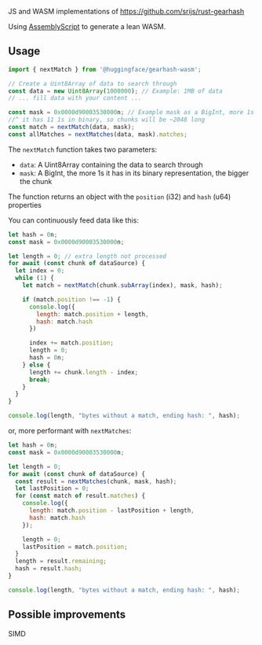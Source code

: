 JS and WASM implementations of https://github.com/srijs/rust-gearhash

Using [AssemblyScript](https://www.assemblyscript.org/) to generate a lean WASM.

## Usage

```javascript
import { nextMatch } from '@huggingface/gearhash-wasm';

// Create a Uint8Array of data to search through
const data = new Uint8Array(1000000); // Example: 1MB of data
// ... fill data with your content ...

const mask = 0x0000d90003530000n; // Example mask as a BigInt, more 1s in binary repr => bigger chunks
//^ it has 11 1s in binary, so chunks will be ~2048 long
const match = nextMatch(data, mask);
const allMatches = nextMatches(data, mask).matches;
```

The `nextMatch` function takes two parameters:
- `data`: A Uint8Array containing the data to search through
- `mask`: A BigInt, the more 1s it has in its binary representation, the bigger the chunk

The function returns an object with the `position` (i32) and `hash` (u64) properties

You can continuously feed data like this:

```javascript
let hash = 0n;
const mask = 0x0000d90003530000n;

let length = 0; // extra length not processed
for await (const chunk of dataSource) {
  let index = 0;
  while (1) {
    let match = nextMatch(chunk.subArray(index), mask, hash);

    if (match.position !== -1) {
      console.log({
        length: match.position + length,
        hash: match.hash
      })

      index += match.position;
      length = 0;
      hash = 0n;
    } else {
      length += chunk.length - index;
      break;
    }
  }
}

console.log(length, "bytes without a match, ending hash: ", hash);
```

or, more performant with `nextMatches`:

```javascript
let hash = 0n;
const mask = 0x0000d90003530000n;

let length = 0;
for await (const chunk of dataSource) {
  const result = nextMatches(chunk, mask, hash);
  let lastPosition = 0;
  for (const match of result.matches) {
    console.log({
      length: match.position - lastPosition + length,
      hash: match.hash
    });

    length = 0;
    lastPosition = match.position;
  }
  length = result.remaining;
  hash = result.hash;
}

console.log(length, "bytes without a match, ending hash: ", hash);
```

## Possible improvements

SIMD